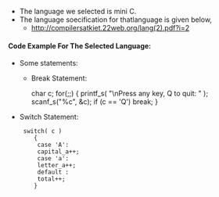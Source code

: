 - The language we selected is mini C.
- The language soecification for thatlanguage is given below,
   - http://compilersatkiet.22web.org/lang(2).pdf?i=2

#### Code Example For The Selected Language:

-  Some statements:

    - Break Statement:
    
       char c;
       for(;;) 
       {
       printf_s( "\nPress any key, Q to quit: " );
       scanf_s("%c", &c);
       if (c == 'Q')
       break;
       }
        
        
- Switch Statement:

       switch( c )
          {
           case 'A':
           capital_a++;
           case 'a':
           letter_a++;
           default :
           total++;
          }    





